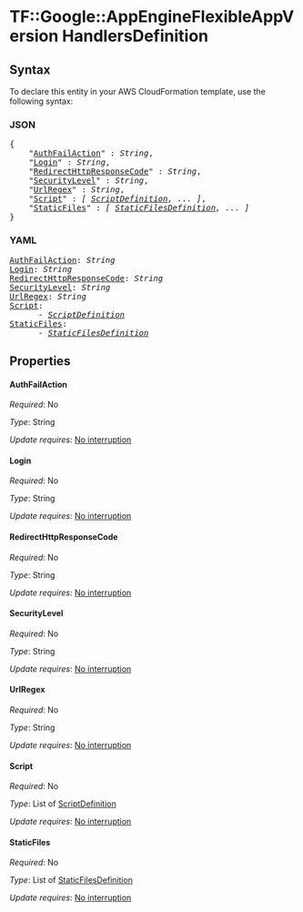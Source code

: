# TF::Google::AppEngineFlexibleAppVersion HandlersDefinition

## Syntax

To declare this entity in your AWS CloudFormation template, use the following syntax:

### JSON

<pre>
{
    "<a href="#authfailaction" title="AuthFailAction">AuthFailAction</a>" : <i>String</i>,
    "<a href="#login" title="Login">Login</a>" : <i>String</i>,
    "<a href="#redirecthttpresponsecode" title="RedirectHttpResponseCode">RedirectHttpResponseCode</a>" : <i>String</i>,
    "<a href="#securitylevel" title="SecurityLevel">SecurityLevel</a>" : <i>String</i>,
    "<a href="#urlregex" title="UrlRegex">UrlRegex</a>" : <i>String</i>,
    "<a href="#script" title="Script">Script</a>" : <i>[ <a href="scriptdefinition.md">ScriptDefinition</a>, ... ]</i>,
    "<a href="#staticfiles" title="StaticFiles">StaticFiles</a>" : <i>[ <a href="staticfilesdefinition.md">StaticFilesDefinition</a>, ... ]</i>
}
</pre>

### YAML

<pre>
<a href="#authfailaction" title="AuthFailAction">AuthFailAction</a>: <i>String</i>
<a href="#login" title="Login">Login</a>: <i>String</i>
<a href="#redirecthttpresponsecode" title="RedirectHttpResponseCode">RedirectHttpResponseCode</a>: <i>String</i>
<a href="#securitylevel" title="SecurityLevel">SecurityLevel</a>: <i>String</i>
<a href="#urlregex" title="UrlRegex">UrlRegex</a>: <i>String</i>
<a href="#script" title="Script">Script</a>: <i>
      - <a href="scriptdefinition.md">ScriptDefinition</a></i>
<a href="#staticfiles" title="StaticFiles">StaticFiles</a>: <i>
      - <a href="staticfilesdefinition.md">StaticFilesDefinition</a></i>
</pre>

## Properties

#### AuthFailAction

_Required_: No

_Type_: String

_Update requires_: [No interruption](https://docs.aws.amazon.com/AWSCloudFormation/latest/UserGuide/using-cfn-updating-stacks-update-behaviors.html#update-no-interrupt)

#### Login

_Required_: No

_Type_: String

_Update requires_: [No interruption](https://docs.aws.amazon.com/AWSCloudFormation/latest/UserGuide/using-cfn-updating-stacks-update-behaviors.html#update-no-interrupt)

#### RedirectHttpResponseCode

_Required_: No

_Type_: String

_Update requires_: [No interruption](https://docs.aws.amazon.com/AWSCloudFormation/latest/UserGuide/using-cfn-updating-stacks-update-behaviors.html#update-no-interrupt)

#### SecurityLevel

_Required_: No

_Type_: String

_Update requires_: [No interruption](https://docs.aws.amazon.com/AWSCloudFormation/latest/UserGuide/using-cfn-updating-stacks-update-behaviors.html#update-no-interrupt)

#### UrlRegex

_Required_: No

_Type_: String

_Update requires_: [No interruption](https://docs.aws.amazon.com/AWSCloudFormation/latest/UserGuide/using-cfn-updating-stacks-update-behaviors.html#update-no-interrupt)

#### Script

_Required_: No

_Type_: List of <a href="scriptdefinition.md">ScriptDefinition</a>

_Update requires_: [No interruption](https://docs.aws.amazon.com/AWSCloudFormation/latest/UserGuide/using-cfn-updating-stacks-update-behaviors.html#update-no-interrupt)

#### StaticFiles

_Required_: No

_Type_: List of <a href="staticfilesdefinition.md">StaticFilesDefinition</a>

_Update requires_: [No interruption](https://docs.aws.amazon.com/AWSCloudFormation/latest/UserGuide/using-cfn-updating-stacks-update-behaviors.html#update-no-interrupt)

